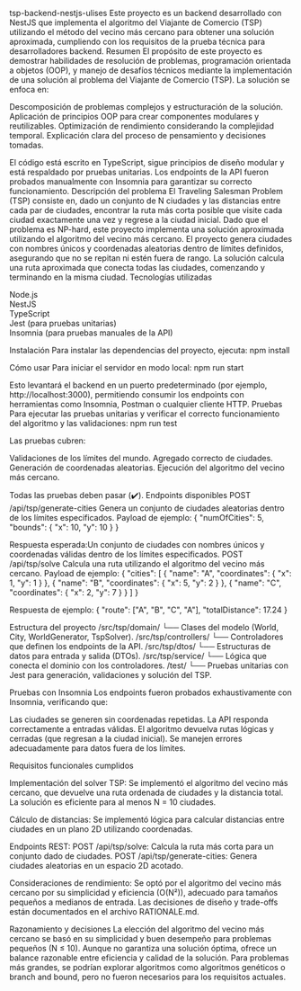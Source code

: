 tsp-backend-nestjs-ulises
Este proyecto es un backend desarrollado con NestJS que implementa el algoritmo del Viajante de Comercio (TSP) utilizando el método del vecino más cercano para obtener una solución aproximada, cumpliendo con los requisitos de la prueba técnica para desarrolladores backend.
Resumen
El propósito de este proyecto es demostrar habilidades de resolución de problemas, programación orientada a objetos (OOP), y manejo de desafíos técnicos mediante la implementación de una solución al problema del Viajante de Comercio (TSP). La solución se enfoca en:

Descomposición de problemas complejos y estructuración de la solución.
Aplicación de principios OOP para crear componentes modulares y reutilizables.
Optimización de rendimiento considerando la complejidad temporal.
Explicación clara del proceso de pensamiento y decisiones tomadas.

El código está escrito en TypeScript, sigue principios de diseño modular y está respaldado por pruebas unitarias. Los endpoints de la API fueron probados manualmente con Insomnia para garantizar su correcto funcionamiento.
Descripción del problema
El Traveling Salesman Problem (TSP) consiste en, dado un conjunto de N ciudades y las distancias entre cada par de ciudades, encontrar la ruta más corta posible que visite cada ciudad exactamente una vez y regrese a la ciudad inicial. Dado que el problema es NP-hard, este proyecto implementa una solución aproximada utilizando el algoritmo del vecino más cercano.
El proyecto genera ciudades con nombres únicos y coordenadas aleatorias dentro de límites definidos, asegurando que no se repitan ni estén fuera de rango. La solución calcula una ruta aproximada que conecta todas las ciudades, comenzando y terminando en la misma ciudad.
Tecnologías utilizadas

Node.js  
NestJS  
TypeScript  
Jest (para pruebas unitarias)  
Insomnia (para pruebas manuales de la API)

Instalación
Para instalar las dependencias del proyecto, ejecuta:
npm install

Cómo usar
Para iniciar el servidor en modo local:
npm run start

Esto levantará el backend en un puerto predeterminado (por ejemplo, http://localhost:3000), permitiendo consumir los endpoints con herramientas como Insomnia, Postman o cualquier cliente HTTP.
Pruebas
Para ejecutar las pruebas unitarias y verificar el correcto funcionamiento del algoritmo y las validaciones:
npm run test

Las pruebas cubren:

Validaciones de los límites del mundo.
Agregado correcto de ciudades.
Generación de coordenadas aleatorias.
Ejecución del algoritmo del vecino más cercano.

Todas las pruebas deben pasar (✔️).
Endpoints disponibles
POST /api/tsp/generate-cities
Genera un conjunto de ciudades aleatorias dentro de los límites especificados.
Payload de ejemplo:
{
  "numOfCities": 5,
  "bounds": { "x": 10, "y": 10 }
}

Respuesta esperada:Un conjunto de ciudades con nombres únicos y coordenadas válidas dentro de los límites especificados.
POST /api/tsp/solve
Calcula una ruta utilizando el algoritmo del vecino más cercano.
Payload de ejemplo:
{
  "cities": [
    { "name": "A", "coordinates": { "x": 1, "y": 1 } },
    { "name": "B", "coordinates": { "x": 5, "y": 2 } },
    { "name": "C", "coordinates": { "x": 2, "y": 7 } }
  ]
}

Respuesta de ejemplo:
{
  "route": ["A", "B", "C", "A"],
  "totalDistance": 17.24
}

Estructura del proyecto
/src/tsp/domain/
  └── Clases del modelo (World, City, WorldGenerator, TspSolver).
/src/tsp/controllers/
  └── Controladores que definen los endpoints de la API.
/src/tsp/dtos/
  └── Estructuras de datos para entrada y salida (DTOs).
/src/tsp/service/
  └── Lógica que conecta el dominio con los controladores.
/test/
  └── Pruebas unitarias con Jest para generación, validaciones y solución del TSP.

Pruebas con Insomnia
Los endpoints fueron probados exhaustivamente con Insomnia, verificando que:

Las ciudades se generen sin coordenadas repetidas.
La API responda correctamente a entradas válidas.
El algoritmo devuelva rutas lógicas y cerradas (que regresan a la ciudad inicial).
Se manejen errores adecuadamente para datos fuera de los límites.

Requisitos funcionales cumplidos

Implementación del solver TSP:
Se implementó el algoritmo del vecino más cercano, que devuelve una ruta ordenada de ciudades y la distancia total.
La solución es eficiente para al menos N = 10 ciudades.


Cálculo de distancias:
Se implementó lógica para calcular distancias entre ciudades en un plano 2D utilizando coordenadas.


Endpoints REST:
POST /api/tsp/solve: Calcula la ruta más corta para un conjunto dado de ciudades.
POST /api/tsp/generate-cities: Genera ciudades aleatorias en un espacio 2D acotado.


Consideraciones de rendimiento:
Se optó por el algoritmo del vecino más cercano por su simplicidad y eficiencia (O(N²)), adecuado para tamaños pequeños a medianos de entrada.
Las decisiones de diseño y trade-offs están documentados en el archivo RATIONALE.md.



Razonamiento y decisiones
La elección del algoritmo del vecino más cercano se basó en su simplicidad y buen desempeño para problemas pequeños (N ≤ 10). Aunque no garantiza una solución óptima, ofrece un balance razonable entre eficiencia y calidad de la solución. Para problemas más grandes, se podrían explorar algoritmos como algoritmos genéticos o branch and bound, pero no fueron necesarios para los requisitos actuales.
